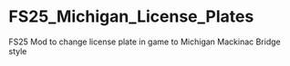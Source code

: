 # FS25_Michigan_License_Plates
FS25 Mod to change license plate in game to Michigan Mackinac Bridge style
